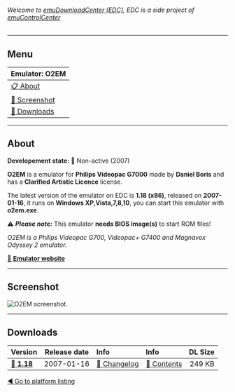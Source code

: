 ###### Welcome to [emuDownloadCenter (EDC)](https://github.com/PhoenixInteractiveNL/emuDownloadCenter/wiki/), EDC is a side project of [emuControlCenter](https://github.com/PhoenixInteractiveNL/emuControlCenter/wiki/)
***
## Menu
| **Emulator: O2EM** |
|:---------|
| [:clipboard: About](#about) |
| [:sunrise: Screenshot](#screenshot) |
| [:floppy_disk: Downloads](#downloads) |
***
## About
**Developement state:** :red_circle: Non-active (2007)

**O2EM** is a emulator for **Philips Videopac G7000** made by **Daniel Boris** and has a **Clarified Artistic Licence** license.

The latest version of the emulator on EDC is **1.18 (x86)**, released on **2007-01-16**, it runs on **Windows XP,Vista,7,8,10**, you can start this emulator with **o2em.exe**.

:warning: _**Please note:**_ This emulator **needs BIOS image(s)** to start ROM files!

_O2EM is a Philips Videopac G700, Videopac+ G7400 and Magnavox Odyssey 2 emulator._

[:link: **Emulator website**](http://o2em.sourceforge.net)
***
## Screenshot
![](https://raw.githubusercontent.com/PhoenixInteractiveNL/emuDownloadCenter/master/hooks/o2em/screen.jpg "O2EM screenshot.")
***
## Downloads
| Version  | Release date  | Info       | Info       | DL Size    |
|:---------|:-------------:|:-----------|:-----------|-----------:|
| [:floppy_disk: **1.18**](https://github.com/PhoenixInteractiveNL/edc-repo0005/raw/master/o2em/1.18.7z) | 2007-01-16 | [:page_facing_up: Changelog](https://github.com/PhoenixInteractiveNL/edc-repo0005/blob/master/o2em/1.18_changelog.txt) | [:mag_right: Contents](https://github.com/PhoenixInteractiveNL/edc-repo0005/blob/master/o2em/1.18_contents.txt) | 249 KB |

[:arrow_backward: Go to platform listing](https://github.com/PhoenixInteractiveNL/emuDownloadCenter/wiki/EDC-Platform-List)

